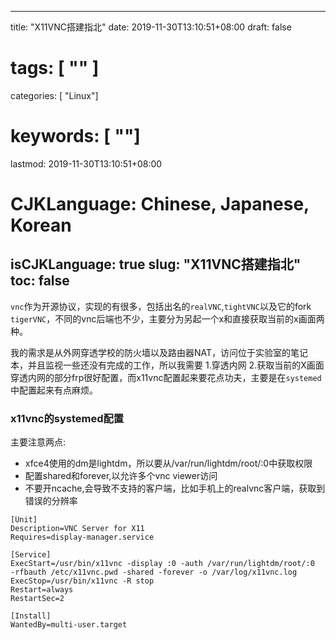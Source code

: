 
---
title: "X11VNC搭建指北"
date: 2019-11-30T13:10:51+08:00
draft: false
# tags: [ "" ]
categories: [ "Linux"]
# keywords: [ ""]
lastmod: 2019-11-30T13:10:51+08:00
# CJKLanguage: Chinese, Japanese, Korean
isCJKLanguage: true
slug: "X11VNC搭建指北"
toc: false
---

`vnc`作为开源协议，实现的有很多，包括出名的`realVNC`,`tightVNC`以及它的fork `tigerVNC`，不同的vnc后端也不少，主要分为另起一个x和直接获取当前的x画面两种。

我的需求是从外网穿透学校的防火墙以及路由器NAT，访问位于实验室的笔记本，并且监视一些还没有完成的工作，所以我需要 1.穿透内网 2.获取当前的X画面
穿透内网的部分frp很好配置，而x11vnc配置起来要花点功夫，主要是在`systemed`中配置起来有点麻烦。

### x11vnc的systemed配置

主要注意两点:

 - xfce4使用的dm是lightdm，所以要从/var/run/lightdm/root/:0中获取权限
 - 配置shared和forever,以允许多个vnc viewer访问
 - 不要开ncache,会导致不支持的客户端，比如手机上的realvnc客户端，获取到错误的分辨率
 
```
[Unit]
Description=VNC Server for X11
Requires=display-manager.service

[Service]
ExecStart=/usr/bin/x11vnc -display :0 -auth /var/run/lightdm/root/:0  -rfbauth /etc/x11vnc.pwd -shared -forever -o /var/log/x11vnc.log
ExecStop=/usr/bin/x11vnc -R stop
Restart=always
RestartSec=2

[Install]
WantedBy=multi-user.target
```

